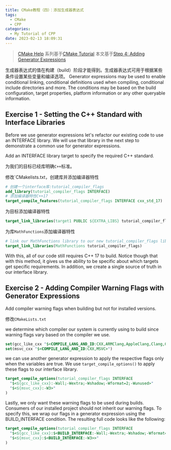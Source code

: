 ```yaml
---
title: CMake教程（四）：添加生成器表达式
tags:
  - CMake
  - CPP
categories:
  - My Tutorial of CPP
date: 2023-02-13 18:09:31
---
```




> [CMake Help](https://cmake.org/cmake/help/latest/)
> 系列基于[CMake Tutorial](https://cmake.org/cmake/help/latest/guide/tutorial/index.html)
> 本文基于[Step 4: Adding Generator Expressions](https://cmake.org/cmake/help/latest/guide/tutorial/Adding%20Generator%20Expressions.html)

生成器表达式的值在构建（build）阶段才能得到。生成器表达式可用于根据某些条件设置某些变量和编译选项。
Generator expressions may be used to enable conditional linking, conditional definitions used when compiling, conditional include directories and more. The conditions may be based on the build configuration, target properties, platform information or any other queryable information.

<!-- more -->

## Exercise 1 - Setting the C++ Standard with Interface Libraries

Before we use generator expressions let's refactor our existing code to use an INTERFACE library. We will use that library in the next step to demonstrate a common use for generator expressions.

Add an INTERFACE library target to specify the required C++ standard.

为我们的目标已经库明确`C++`标准。

修改`CMakelists.txt，创建库并添加编译器特性

```cmake
# 创建一个interface库:tutorial_compiler_flags
add_library(tutorial_compiler_flags INTERFACE)
# 添加编译器特性C++17
target_compile_features(tutorial_compiler_flags INTERFACE cxx_std_17)
```

为目标添加编译器特性

```cmake
target_link_libraries(target1 PUBLIC ${EXTRA_LIBS} tutorial_compiler_flags)
```

为库`MathFunctions`添加编译器特性

```cmake
# link our MathFunctions library to our new tutorial_compiler_flags library
target_link_libraries(MathFunctions tutorial_compiler_flags)
```

With this, all of our code still requires C++ 17 to build. Notice though that with this method, it gives us the ability to be specific about which targets get specific requirements. In addition, we create a single source of truth in our interface library.

## Exercise 2 - Adding Compiler Warning Flags with Generator Expressions

Add compiler warning flags when building but not for installed versions.

修改`CMakeLists.txt`

we determine which compiler our system is currently using to build since warning flags vary based on the compiler we use.

```cmake
set(gcc_like_cxx "$<COMPILE_LANG_AND_ID:CXX,ARMClang,AppleClang,Clang,GNU,LCC>")
set(msvc_cxx "$<COMPILE_LANG_AND_ID:CXX,MSVC>")
```

we can use another generator expression to apply the respective flags only when the variables are true. We use `target_compile_options()` to apply these flags to our interface library.

```cmake
target_compile_options(tutorial_compiler_flags INTERFACE
  "$<${gcc_like_cxx}:-Wall;-Wextra;-Wshadow;-Wformat=2;-Wunused>"
  "$<${msvc_cxx}:-W3>"
)
```

Lastly, we only want these warning flags to be used during builds. Consumers of our installed project should not inherit our warning flags. To specify this, we wrap our flags in a generator expression using the BUILD_INTERFACE condition. The resulting full code looks like the following:

```cmake
target_compile_options(tutorial_compiler_flags INTERFACE
  "$<${gcc_like_cxx}:$<BUILD_INTERFACE:-Wall;-Wextra;-Wshadow;-Wformat=2;-Wunused>>"
  "$<${msvc_cxx}:$<BUILD_INTERFACE:-W3>>"
)
```
